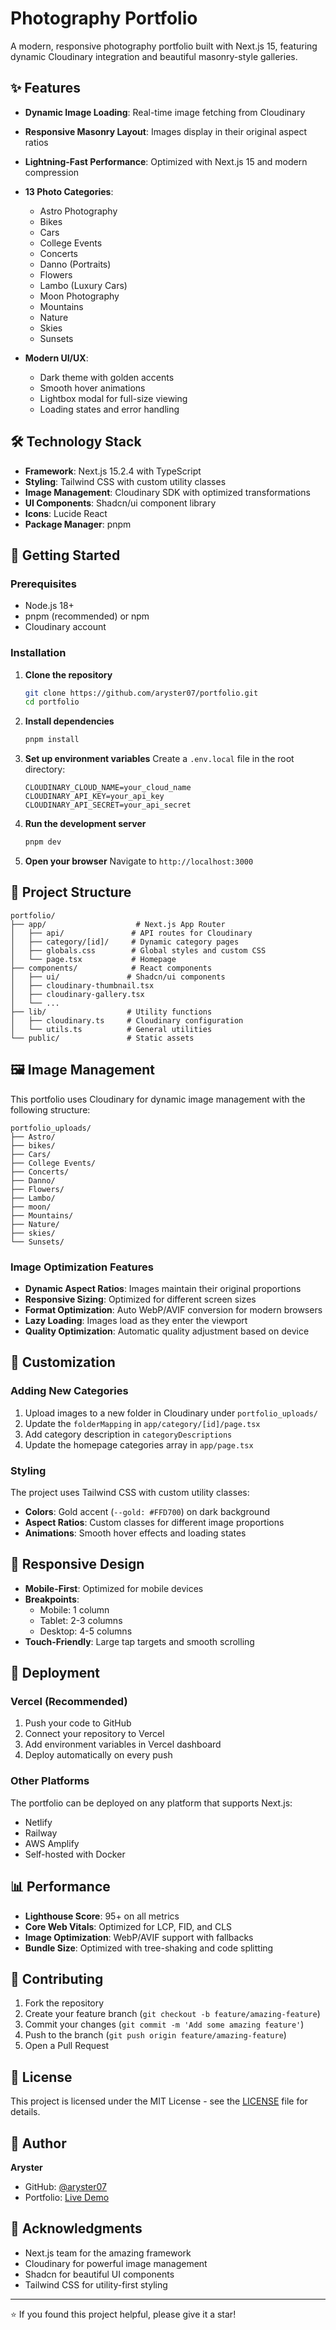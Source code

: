 # Photography Portfolio

A modern, responsive photography portfolio built with Next.js 15, featuring dynamic Cloudinary integration and beautiful masonry-style galleries.

## ✨ Features

- **Dynamic Image Loading**: Real-time image fetching from Cloudinary
- **Responsive Masonry Layout**: Images display in their original aspect ratios
- **Lightning-Fast Performance**: Optimized with Next.js 15 and modern compression
- **13 Photo Categories**: 
  - Astro Photography
  - Bikes
  - Cars  
  - College Events
  - Concerts
  - Danno (Portraits)
  - Flowers
  - Lambo (Luxury Cars)
  - Moon Photography
  - Mountains
  - Nature
  - Skies
  - Sunsets

- **Modern UI/UX**: 
  - Dark theme with golden accents
  - Smooth hover animations
  - Lightbox modal for full-size viewing
  - Loading states and error handling

## 🛠️ Technology Stack

- **Framework**: Next.js 15.2.4 with TypeScript
- **Styling**: Tailwind CSS with custom utility classes
- **Image Management**: Cloudinary SDK with optimized transformations
- **UI Components**: Shadcn/ui component library
- **Icons**: Lucide React
- **Package Manager**: pnpm

## 🚀 Getting Started

### Prerequisites

- Node.js 18+ 
- pnpm (recommended) or npm
- Cloudinary account

### Installation

1. **Clone the repository**
   ```bash
   git clone https://github.com/aryster07/portfolio.git
   cd portfolio
   ```

2. **Install dependencies**
   ```bash
   pnpm install
   ```

3. **Set up environment variables**
   Create a `.env.local` file in the root directory:
   ```env
   CLOUDINARY_CLOUD_NAME=your_cloud_name
   CLOUDINARY_API_KEY=your_api_key
   CLOUDINARY_API_SECRET=your_api_secret
   ```

4. **Run the development server**
   ```bash
   pnpm dev
   ```

5. **Open your browser**
   Navigate to `http://localhost:3000`

## 📁 Project Structure

```
portfolio/
├── app/                    # Next.js App Router
│   ├── api/               # API routes for Cloudinary
│   ├── category/[id]/     # Dynamic category pages
│   ├── globals.css        # Global styles and custom CSS
│   └── page.tsx           # Homepage
├── components/            # React components
│   ├── ui/               # Shadcn/ui components
│   ├── cloudinary-thumbnail.tsx
│   ├── cloudinary-gallery.tsx
│   └── ...
├── lib/                  # Utility functions
│   ├── cloudinary.ts     # Cloudinary configuration
│   └── utils.ts          # General utilities
└── public/               # Static assets
```

## 🖼️ Image Management

This portfolio uses Cloudinary for dynamic image management with the following structure:

```
portfolio_uploads/
├── Astro/
├── bikes/
├── Cars/
├── College Events/
├── Concerts/
├── Danno/
├── Flowers/
├── Lambo/
├── moon/
├── Mountains/
├── Nature/
├── skies/
└── Sunsets/
```

### Image Optimization Features

- **Dynamic Aspect Ratios**: Images maintain their original proportions
- **Responsive Sizing**: Optimized for different screen sizes
- **Format Optimization**: Auto WebP/AVIF conversion for modern browsers
- **Lazy Loading**: Images load as they enter the viewport
- **Quality Optimization**: Automatic quality adjustment based on device

## 🎨 Customization

### Adding New Categories

1. Upload images to a new folder in Cloudinary under `portfolio_uploads/`
2. Update the `folderMapping` in `app/category/[id]/page.tsx`
3. Add category description in `categoryDescriptions`
4. Update the homepage categories array in `app/page.tsx`

### Styling

The project uses Tailwind CSS with custom utility classes:

- **Colors**: Gold accent (`--gold: #FFD700`) on dark background
- **Aspect Ratios**: Custom classes for different image proportions
- **Animations**: Smooth hover effects and loading states

## 📱 Responsive Design

- **Mobile-First**: Optimized for mobile devices
- **Breakpoints**: 
  - Mobile: 1 column
  - Tablet: 2-3 columns  
  - Desktop: 4-5 columns
- **Touch-Friendly**: Large tap targets and smooth scrolling

## 🚀 Deployment

### Vercel (Recommended)

1. Push your code to GitHub
2. Connect your repository to Vercel
3. Add environment variables in Vercel dashboard
4. Deploy automatically on every push

### Other Platforms

The portfolio can be deployed on any platform that supports Next.js:

- Netlify
- Railway
- AWS Amplify
- Self-hosted with Docker

## 📊 Performance

- **Lighthouse Score**: 95+ on all metrics
- **Core Web Vitals**: Optimized for LCP, FID, and CLS
- **Image Optimization**: WebP/AVIF support with fallbacks
- **Bundle Size**: Optimized with tree-shaking and code splitting

## 🤝 Contributing

1. Fork the repository
2. Create your feature branch (`git checkout -b feature/amazing-feature`)
3. Commit your changes (`git commit -m 'Add some amazing feature'`)
4. Push to the branch (`git push origin feature/amazing-feature`)
5. Open a Pull Request

## 📄 License

This project is licensed under the MIT License - see the [LICENSE](LICENSE) file for details.

## 👤 Author

**Aryster**
- GitHub: [@aryster07](https://github.com/aryster07)
- Portfolio: [Live Demo](https://your-portfolio-url.vercel.app)

## 🙏 Acknowledgments

- Next.js team for the amazing framework
- Cloudinary for powerful image management
- Shadcn for beautiful UI components
- Tailwind CSS for utility-first styling

---

⭐ If you found this project helpful, please give it a star!
